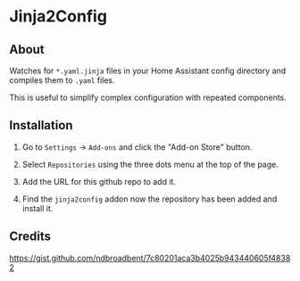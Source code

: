 # Jinja2Config

## About

Watches for ``*.yaml.jinja`` files in your Home Assistant config directory and compiles them
to ``.yaml`` files.

This is useful to simplify complex configuration with repeated components.

## Installation

1. Go to ``Settings`` -> ``Add-ons`` and click the "Add-on Store" button.

2. Select ``Repositories`` using the three dots menu at the top of the page.

3. Add the URL for this github repo to add it.

4. Find the ``jinja2config`` addon now the repository has been added and install it.

## Credits

https://gist.github.com/ndbroadbent/7c80201aca3b4025b943440605f48382